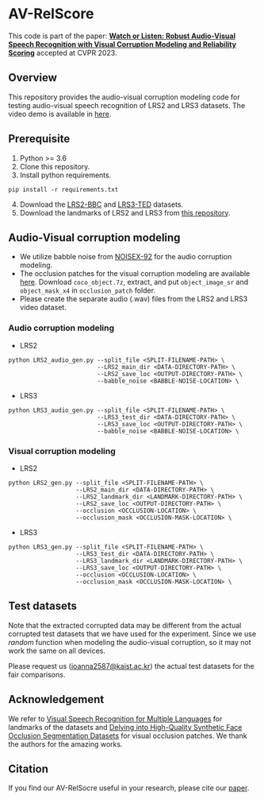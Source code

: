 # AV-RelScore
This code is part of the paper: [**Watch or Listen: Robust Audio-Visual Speech Recognition with Visual Corruption Modeling and Reliability Scoring**](https://arxiv.org/pdf/2303.08536.pdf) accepted at CVPR 2023.

## Overview
This repository provides the audio-visual corruption modeling code for testing audio-visual speech recognition of LRS2 and LRS3 datasets.
The video demo is available in [here](https://github.com/joannahong/AV-RelScore/tree/main/demo-video).

## Prerequisite
1. Python >= 3.6
2. Clone this repository.
3. Install python requirements. 
```
pip install -r requirements.txt
```
4. Download the [LRS2-BBC](https://www.robots.ox.ac.uk/~vgg/data/lip_reading/lrs2.html) and [LRS3-TED](https://www.robots.ox.ac.uk/~vgg/data/lip_reading/lrs3.html) datasets.
5. Download the landmarks of LRS2 and LRS3 from [this repository](https://github.com/mpc001/Visual_Speech_Recognition_for_Multiple_Languages).

## Audio-Visual corruption modeling
- We utilize babble noise from [NOISEX-92](http://svr-www.eng.cam.ac.uk/comp.speech/Section1/Data/noisex.html) for the audio corruption modeling.
- The occlusion patches for the visual corruption modeling are available [here](https://drive.google.com/drive/folders/15nZETWlGMdcKY6aHbchRsWkUI42KTNs5). Download `coco_object.7z`, extract, and put `object_image_sr` and `object_mask_x4` in `occlusion_patch` folder.
- Please create the separate audio (.wav) files from the LRS2 and LRS3 video dataset.

### Audio corruption modeling
* LRS2

```Shell
python LRS2_audio_gen.py --split_file <SPLIT-FILENAME-PATH> \
                         --LRS2_main_dir <DATA-DIRECTORY-PATH> \
                         --LRS2_save_loc <OUTPUT-DIRECTORY-PATH> \
                         --babble_noise <BABBLE-NOISE-LOCATION> \
```

* LRS3

```Shell
python LRS3_audio_gen.py --split_file <SPLIT-FILENAME-PATH> \
                         --LRS3_test_dir <DATA-DIRECTORY-PATH> \
                         --LRS3_save_loc <OUTPUT-DIRECTORY-PATH> \
                         --babble_noise <BABBLE-NOISE-LOCATION> \
```

### Visual corruption modeling
* LRS2
```Shell
python LRS2_gen.py --split_file <SPLIT-FILENAME-PATH> \
                   --LRS2_main_dir <DATA-DIRECTORY-PATH> \
                   --LRS2_landmark_dir <LANDMARK-DIRECTORY-PATH> \
                   --LRS2_save_loc <OUTPUT-DIRECTORY-PATH> \
                   --occlusion <OCCLUSION-LOCATION> \
                   --occlusion_mask <OCCLUSION-MASK-LOCATION> \
```
* LRS3
```Shell
python LRS3_gen.py --split_file <SPLIT-FILENAME-PATH> \
                   --LRS3_test_dir <DATA-DIRECTORY-PATH> \
                   --LRS3_landmark_dir <LANDMARK-DIRECTORY-PATH> \
                   --LRS3_save_loc <OUTPUT-DIRECTORY-PATH> \
                   --occlusion <OCCLUSION-LOCATION> \
                   --occlusion_mask <OCCLUSION-MASK-LOCATION> \
```
## Test datasets
Note that the extracted corrupted data may be different from the actual corrupted test datasets that we have used for the experiment. Since we use *random* function when modeling the audio-visual corruption, so it may not work the same on all devices.

Please request us (joanna2587@kaist.ac.kr) the actual test datasets for the fair comparisons.

## Acknowledgement
We refer to [Visual Speech Recognition for Multiple Languages](https://github.com/mpc001/Visual_Speech_Recognition_for_Multiple_Languages) for landmarks of the datasets and [Delving into High-Quality Synthetic Face Occlusion Segmentation Datasets](https://github.com/kennyvoo/face-occlusion-generation) for visual occlusion patches. We thank the authors for the amazing works.


## Citation
If you find our AV-RelSocre useful in your research, please cite our [paper](https://arxiv.org/pdf/2303.08536.pdf).
<!--
```BibTeX
@article{shi2022avhubert,
    author  = {Bowen Shi and Wei-Ning Hsu and Kushal Lakhotia and Abdelrahman Mohamed},
    title = {Learning Audio-Visual Speech Representation by Masked Multimodal Cluster Prediction},
    journal = {arXiv preprint arXiv:2201.02184}
    year = {2022}
}
-->

